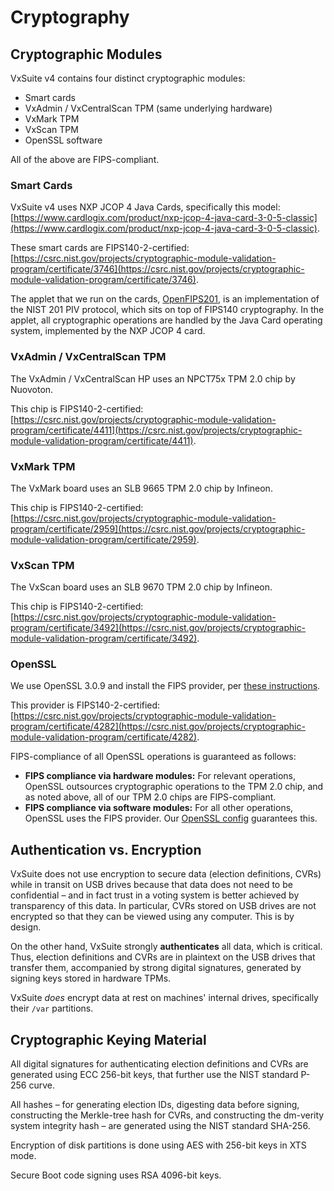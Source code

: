 # Cryptography

## Cryptographic Modules

VxSuite v4 contains four distinct cryptographic modules:

* Smart cards
* VxAdmin / VxCentralScan TPM (same underlying hardware)
* VxMark TPM
* VxScan TPM
* OpenSSL software

All of the above are FIPS-compliant.

### Smart Cards

VxSuite v4 uses NXP JCOP 4 Java Cards, specifically this model: [https://www.cardlogix.com/product/nxp-jcop-4-java-card-3-0-5-classic](https://www.cardlogix.com/product/nxp-jcop-4-java-card-3-0-5-classic).

These smart cards are FIPS140-2-certified:\
[https://csrc.nist.gov/projects/cryptographic-module-validation-program/certificate/3746](https://csrc.nist.gov/projects/cryptographic-module-validation-program/certificate/3746).

The applet that we run on the cards, [OpenFIPS201](https://github.com/votingworks/OpenFIPS201), is an implementation of the NIST 201 PIV protocol, which sits on top of FIPS140 cryptography. In the applet, all cryptographic operations are handled by the Java Card operating system, implemented by the NXP JCOP 4 card.

### VxAdmin / VxCentralScan TPM

The VxAdmin / VxCentralScan HP uses an NPCT75x TPM 2.0 chip by Nuovoton.

This chip is FIPS140-2-certified: [https://csrc.nist.gov/projects/cryptographic-module-validation-program/certificate/4411](https://csrc.nist.gov/projects/cryptographic-module-validation-program/certificate/4411).

### VxMark TPM

The VxMark board uses an SLB 9665 TPM 2.0 chip by Infineon.

This chip is FIPS140-2-certified: [https://csrc.nist.gov/projects/cryptographic-module-validation-program/certificate/2959](https://csrc.nist.gov/projects/cryptographic-module-validation-program/certificate/2959).

### VxScan TPM

The VxScan board uses an SLB 9670 TPM 2.0 chip by Infineon.

This chip is FIPS140-2-certified: [https://csrc.nist.gov/projects/cryptographic-module-validation-program/certificate/3492](https://csrc.nist.gov/projects/cryptographic-module-validation-program/certificate/3492).

### OpenSSL

We use OpenSSL 3.0.9 and install the FIPS provider, per [these instructions](https://github.com/openssl/openssl/blob/master/README-FIPS.md#installing-the-fips-provider).

This provider is FIPS140-2-certified: [https://csrc.nist.gov/projects/cryptographic-module-validation-program/certificate/4282](https://csrc.nist.gov/projects/cryptographic-module-validation-program/certificate/4282).

FIPS-compliance of all OpenSSL operations is guaranteed as follows:

* **FIPS compliance via hardware modules:** For relevant operations, OpenSSL outsources cryptographic operations to the TPM 2.0 chip, and as noted above, all of our TPM 2.0 chips are FIPS-compliant.
* **FIPS compliance via software modules:** For all other operations, OpenSSL uses the FIPS provider. Our [OpenSSL config](https://github.com/votingworks/vxsuite-build-system/blob/main/playbooks/trusted_build/files/openssl-3.0.9.cnf) guarantees this.

## Authentication vs. Encryption

VxSuite does not use encryption to secure data (election definitions, CVRs) while in transit on USB drives because that data does not need to be confidential – and in fact trust in a voting system is better achieved by transparency of this data. In particular, CVRs stored on USB drives are not encrypted so that they can be viewed using any computer. This is by design.

On the other hand, VxSuite strongly **authenticates** all data, which is critical. Thus, election definitions and CVRs are in plaintext on the USB drives that transfer them, accompanied by strong digital signatures, generated by signing keys stored in hardware TPMs.

VxSuite _does_ encrypt data at rest on machines' internal drives, specifically their `/var` partitions.

## Cryptographic Keying Material

All digital signatures for authenticating election definitions and CVRs are generated using ECC 256-bit keys, that further use the NIST standard P-256 curve.

All hashes – for generating election IDs, digesting data before signing, constructing the Merkle-tree hash for CVRs, and constructing the dm-verity system integrity hash – are generated using the NIST standard SHA-256.

Encryption of disk partitions is done using AES with 256-bit keys in XTS mode.

Secure Boot code signing uses RSA 4096-bit keys.
